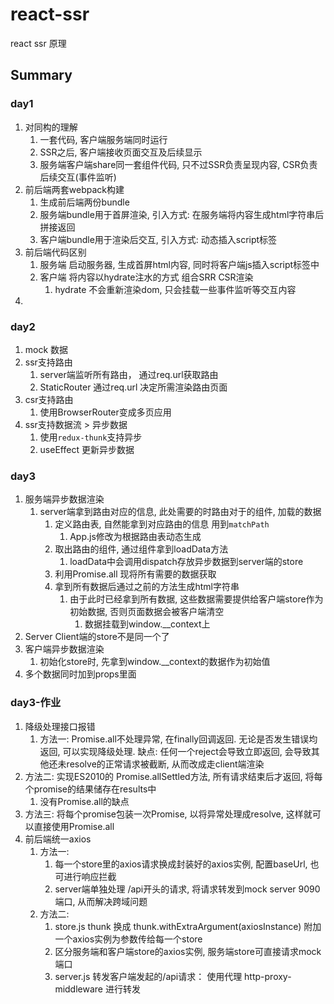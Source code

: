 # react-ssr
react ssr 原理

## Summary
### day1
1. 对同构的理解
   1. 一套代码, 客户端服务端同时运行
   2. SSR之后, 客户端接收页面交互及后续显示
   3. 服务端客户端share同一套组件代码, 只不过SSR负责呈现内容, CSR负责后续交互(事件监听)
2. 前后端两套webpack构建
   1. 生成前后端两份bundle
   2. 服务端bundle用于首屏渲染, 引入方式: 在服务端将内容生成html字符串后拼接返回
   3. 客户端bundle用于渲染后交互, 引入方式: 动态插入script标签
3. 前后端代码区别
   1. 服务端 启动服务器, 生成首屏html内容, 同时将客户端js插入script标签中
   2. 客户端 将内容以hydrate注水的方式 组合SRR CSR渲染
      1. hydrate 不会重新渲染dom, 只会挂载一些事件监听等交互内容
4. 

### day2
1. mock 数据
2. ssr支持路由
   1. server端监听所有路由， 通过req.url获取路由
   2. StaticRouter 通过req.url 决定所需渲染路由页面
3. csr支持路由
   1. 使用BrowserRouter变成多页应用
4. ssr支持数据流 > 异步数据
   1. 使用`redux-thunk`支持异步
   3. useEffect 更新异步数据

### day3
1. 服务端异步数据渲染
   1. server端拿到路由对应的信息, 此处需要的时路由对于的组件, 加载的数据
      1. 定义路由表, 自然能拿到对应路由的信息 用到`matchPath`
         1. App.js修改为根据路由表动态生成
      2. 取出路由的组件, 通过组件拿到loadData方法
         1. loadData中会调用dispatch存放异步数据到server端的store
      3. 利用Promise.all 现将所有需要的数据获取
      4. 拿到所有数据后通过之前的方法生成html字符串
         1. 由于此时已经拿到所有数据, 这些数据需要提供给客户端store作为初始数据, 否则页面数据会被客户端清空
            1. 数据挂载到window.__context上
2. Server Client端的store不是同一个了
3. 客户端异步数据渲染
   1. 初始化store时, 先拿到window.__context的数据作为初始值
4. 多个数据同时加到props里面

### day3-作业
1. 降级处理接口报错
   1. 方法一: Promise.all不处理异常, 在finally回调返回. 无论是否发生错误均返回, 可以实现降级处理.
      缺点: 任何一个reject会导致立即返回, 会导致其他还未resolve的正常请求被截断, 从而改成走client端渲染
  2. 方法二: 实现ES2010的 Promise.allSettled方法, 所有请求结束后才返回, 将每个promise的结果储存在results中
     1. 没有Promise.all的缺点
  3. 方法三: 将每个promise包装一次Promise, 以将异常处理成resolve, 这样就可以直接使用Promise.all
2. 前后端统一axios
   1. 方法一:
      1. 每一个store里的axios请求换成封装好的axios实例, 配置baseUrl, 也可进行响应拦截
      2. server端单独处理 /api开头的请求, 将请求转发到mock server 9090端口, 从而解决跨域问题
   2. 方法二:
      1. store.js thunk 换成 thunk.withExtraArgument(axiosInstance) 附加一个axios实例为参数传给每一个store
      2. 区分服务端和客户端store的axios实例, 服务端store可直接请求mock端口
      3. server.js 转发客户端发起的/api请求： 使用代理 http-proxy-middleware 进行转发
